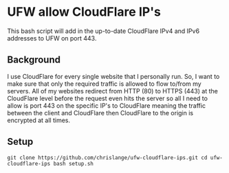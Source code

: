 # UFW allow CloudFlare IP's
This bash script will add in the up-to-date CloudFlare IPv4 and IPv6 addresses to UFW on port 443.

## Background
I use CloudFlare for every single website that I personally run. So, I want to make sure that only the required traffic is allowed to flow to/from my servers. All of my websites redirect from HTTP (80) to HTTPS (443) at the CloudFlare level before the request even hits the server so all I need to allow is port 443 on the specific IP's to CloudFlare meaning the traffic between the client and CloudFlare then CloudFlare to the origin is encrypted at all times.

## Setup
`
git clone https://github.com/chrislange/ufw-cloudflare-ips.git
cd ufw-cloudflare-ips
bash setup.sh
`